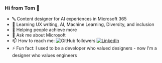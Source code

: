 ### Hi from Tom 👋
- 🔤 Content designer for AI experiences in Microsoft 365
- 🌱 Learning UX writing, AI, Machine Learning, Diversity, and inclusion
- 👯 Helping people achieve more
- 💬 Ask me about Microsoft
- 📫 How to reach me: ![GitHub followers](https://img.shields.io/github/followers/resing?label=tomresing&style=social) <a href="https://www.linkedin.com/in/resing"><img src="https://img.shields.io/badge/LinkedIn--_.svg?style=social&logo=linkedin" alt="LinkedIn"></a>
- ⚡ Fun fact: I used to be a developer who valued designers - now I'm a designer who values engineers
